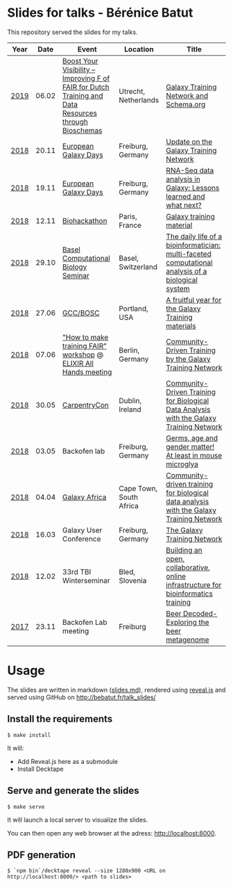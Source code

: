 Slides for talks - Bérénice Batut
=================================

This repository served the slides for my talks.


Year | Date | Event | Location | Title
--- | --- | --- | --- | ---
[2019](19/) | 06.02 | [Boost Your Visibility – Improving F of FAIR for Dutch Training and Data Resources through Bioschemas](https://www.dtls.nl/courses/boost-your-visibility-improving-f-of-fair-for-dutch-training-and-data-resources-through-bioschemas/) | Utrecht, Netherlands | [Galaxy Training Network and Schema.org](19/02_07_bioschemas)
[2018](18/) | 20.11 | [European Galaxy Days](https://galaxyproject.org/events/2018-europe-dev/) | Freiburg, Germany | [Update on the Galaxy Training Network](18/11_20_egd)
[2018](18/) | 19.11 | [European Galaxy Days](https://galaxyproject.org/events/2018-europe-dev/) | Freiburg, Germany | [RNA-Seq data analysis in Galaxy: Lessons learned and what next?](18/11_19_egd)
[2018](18/) | 12.11 | [Biohackathon](http://bh2018paris.info/) | Paris, France | [Galaxy training material](18/11_12_biohackathon)
[2018](18/) | 29.10 | [Basel Computational Biology Seminar](https://www.biozentrum.unibas.ch/news-events/events/seminar-series/basel-computational-biology-seminar-series-spring-2018-bc2/) | Basel, Switzerland | [The daily life of a bioinformatician: multi-faceted computational analysis of a biological system](18/10_29_comp_sys_bio_seminar)
[2018](18/) | 27.06 | [GCC/BOSC](https://gccbosc2018.sched.com/) | Portland, USA | [A fruitful year for the Galaxy Training materials](18/06_27_gcc)
[2018](18/) | 07.06 | ["How to make training FAIR" workshop](https://docs.google.com/document/d/1wrKUyD_GSq1HakpaOpU8u7KOReBk4S6BpYFDBziaBN0/edit?usp=sharing) @ [ELIXIR All Hands meeting](https://www.elixir-europe.org/events/elixir-all-hands-2018) | Berlin, Germany | [Community-Driven Training by the Galaxy Training Network](18/06_07_elixir_ahm)
[2018](18/) | 30.05 | [CarpentryCon](http://www.carpentrycon.org/) | Dublin, Ireland | [Community-Driven Training for Biological Data Analysis with the Galaxy Training Network](18/05_30_carpentry_con)
[2018](18/) | 03.05 | Backofen lab | Freiburg, Germany | [Germs, age and gender matter! At least in mouse microglya](18/05_03_backofen_lab)
[2018](18/) | 04.04 | [Galaxy Africa](http://galaxyafrica.sanbi.ac.za/) | Cape Town, South Africa | [Community-driven training for biological data analysis with the Galaxy Training Network](18/04_04_galaxy_africa)
[2018](18/) | 16.03 | Galaxy User Conference | Freiburg, Germany | [The Galaxy Training Network](18/03_16_galaxy_user_conf)
[2018](18/) | 12.02 | 33rd TBI Winterseminar | Bled, Slovenia | [Building an open, collaborative, online infrastructure for bioinformatics training](18/02_12_bled)
[2017](17/) | 23.11 | Backofen Lab meeting | Freiburg | [Beer Decoded-Exploring the beer metagenome](17/11_23_backofen_lab_meeting)


# Usage

The slides are written in markdown ([slides.md](slides.md)), rendered using [reveal.js](https://github.com/hakimel/reveal.js/) and served using GitHub on http://bebatut.fr/talk_slides/

## Install the requirements

```
$ make install
```

It will:

- Add Reveal.js here as a submodule
- Install Decktape

## Serve and generate the slides

```
$ make serve
```

It will launch a local server to visualize the slides.

You can then open any web browser at the adress: [http://localhost:8000](http://localhost:8000).

## PDF generation

```
$ `npm bin`/decktape reveal --size 1280x900 <URL on http://localhost:8000/> <path to slides>
```

